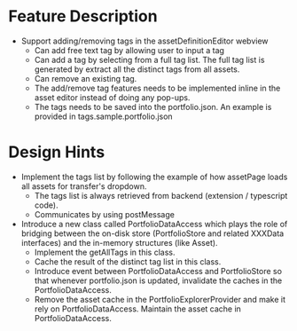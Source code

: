 # Feature Description
- Support adding/removing tags in the assetDefinitionEditor webview
    - Can add free text tag by allowing user to input a tag
    - Can add a tag by selecting from a full tag list. The full tag list is generated by extract all the distinct tags from all assets.
    - Can remove an existing tag.
    - The add/remove tag features needs to be implemented inline in the asset editor instead of doing any pop-ups.
    - The tags needs to be saved into the portfolio.json. An example is provided in tags.sample.portfolio.json

# Design Hints
- Implement the tags list by following the example of how assetPage loads all assets for transfer's dropdown.
    - The tags list is always retrieved from backend (extension / typescript code).
    - Communicates by using postMessage
- Introduce a new class called PortfolioDataAccess which plays the role of bridging between the on-disk store (PortfolioStore and related XXXData interfaces) and the in-memory structures (like Asset). 
    - Implement the getAllTags in this class. 
    - Cache the result of the distinct tag list in this class.
    - Introduce event between PortfolioDataAccess and PortfolioStore so that whenever portfolio.json is updated, invalidate the caches in the PortfolioDataAccess.
    - Remove the asset cache in the PortfolioExplorerProvider and make it rely on PortfolioDataAccess. Maintain the asset cache in PortfolioDataAccess.

